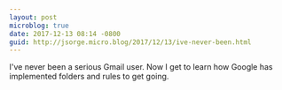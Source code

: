 ```yaml
---
layout: post
microblog: true
date: 2017-12-13 08:14 -0800
guid: http://jsorge.micro.blog/2017/12/13/ive-never-been.html
---
```

I've never been a serious Gmail user. Now I get to learn how Google has implemented folders and rules to get going.
